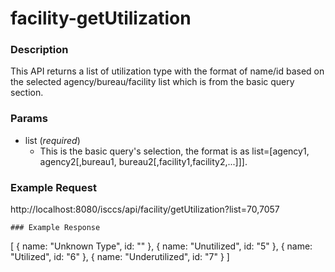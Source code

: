 # facility-getUtilization
### Description  
This API returns a list of utilization type with the format of name/id based on the selected agency/bureau/facility list which is from the basic query section.
       
### Params
* list (*required*)
    * This is the basic query's selection, the format is as list=[agency1, agency2[,bureau1, bureau2[,facility1,facility2,...]]].

### Example Request  
http://localhost:8080/isccs/api/facility/getUtilization?list=70,7057
```
### Example Response  
```
[
    {
        name: "Unknown Type",
        id: ""
    },
    {
        name: "Unutilized",
        id: "5"
    },
    {
        name: "Utilized",
        id: "6"
    },
    {
        name: "Underutilized",
        id: "7"
    }
]
```